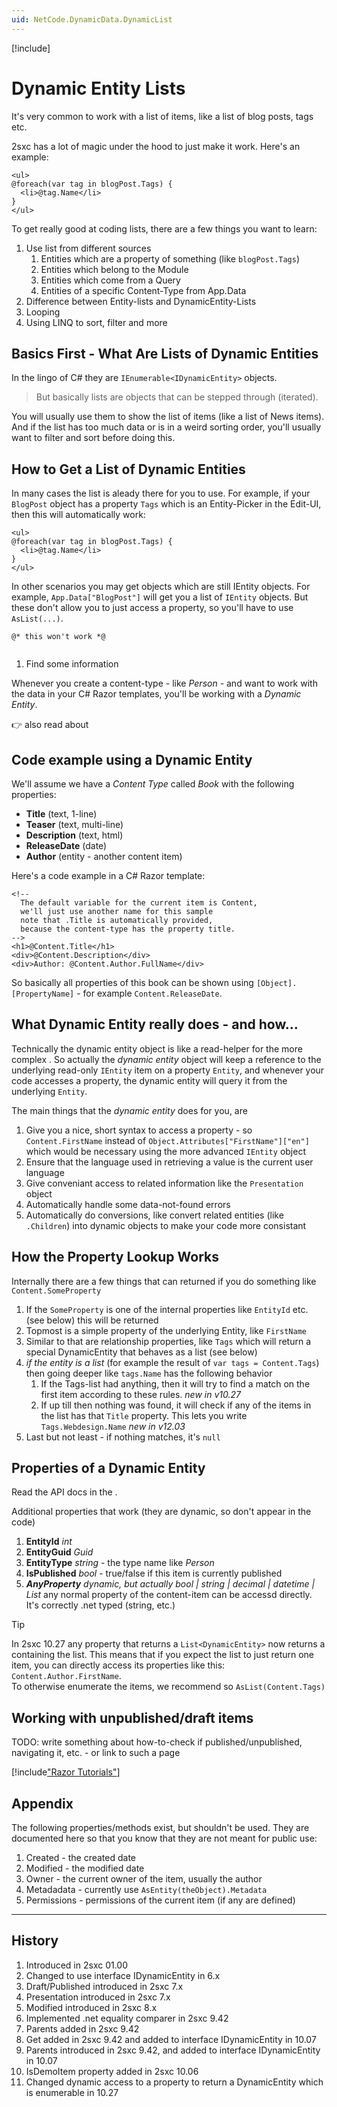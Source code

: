 ```yaml
---
uid: NetCode.DynamicData.DynamicList
---
```


[!include[](~/basics/stack/_shared-float-summary.md)]
<style>.context-box-summary .data-all { visibility: visible; } </style>

# Dynamic Entity Lists

It's very common to work with a list of items, like a list of blog posts, tags etc.

2sxc has a lot of magic under the hood to just make it work. Here's an example:

```razor
<ul>
@foreach(var tag in blogPost.Tags) {
  <li>@tag.Name</li>
}
</ul>
```

To get really good at coding lists, there are a few things you want to learn:

1. Use list from different sources
    1. Entities which are a property of something (like `blogPost.Tags`)
    1. Entities which belong to the Module
    1. Entities which come from a Query
    1. Entities of a specific Content-Type from App.Data
1. Difference between Entity-lists and DynamicEntity-Lists
1. Looping
1. Using LINQ to sort, filter and more

## Basics First - What Are Lists of Dynamic Entities

In the lingo of C# they are `IEnumerable<IDynamicEntity>` objects. 

> But basically lists are objects that can be stepped through (iterated).

You will usually use them to show the list of items (like a list of News items). 
And if the list has too much data or is in a weird sorting order, you'll usually want to filter and sort before doing this. 

## How to Get a List of Dynamic Entities

In many cases the list is aleady there for you to use. 
For example, if your `BlogPost` object has a property `Tags` which is an Entity-Picker in the Edit-UI, then this will automatically work:

```razor
<ul>
@foreach(var tag in blogPost.Tags) {
  <li>@tag.Name</li>
}
</ul>
```

In other scenarios you may get objects which are still IEntity objects. For example, `App.Data["BlogPost"]` will get you a list of `IEntity` objects.
But these don't allow you to just access a property, so you'll have to use `AsList(...)`.

```Razor
@* this won't work *@


```

1. Find some information


Whenever you create a content-type - like _Person_ - and want to work with the data in your C# Razor templates, you'll be working with a _Dynamic Entity_. 

👉 also read about [](xref:NetCode.DynamicCode.AsDynamic)

## Code example using a Dynamic Entity

We'll assume we have a _Content Type_ called *Book* with the following properties:
* **Title** (text, 1-line)
* **Teaser** (text, multi-line)
* **Description** (text, html)
* **ReleaseDate** (date)
* **Author** (entity - another content item)

Here's a code example in a C# Razor template:

```razor
<!--
  The default variable for the current item is Content, 
  we'll just use another name for this sample
  note that .Title is automatically provided, 
  because the content-type has the property title. 
-->
<h1>@Content.Title</h1>
<div>@Content.Description</div>
<div>Author: @Content.Author.FullName</div>
```
So basically all properties of this book can be shown using `[Object].[PropertyName]` - for example `Content.ReleaseDate`.

## What Dynamic Entity really does - and how...

Technically the dynamic entity object is like a read-helper for the more complex [](xref:ToSic.Eav.Data.IEntity). So actually the _dynamic entity_ object will keep a reference to the underlying read-only `IEntity` item on a property `Entity`, and whenever your code accesses a property, the dynamic entity will query it from the underlying `Entity`.

The main things that the _dynamic entity_ does for you, are

1. Give you a nice, short syntax to access a property - so `Content.FirstName` instead of `Object.Attributes["FirstName"]["en"]` which would be necessary using the more advanced `IEntity` object
2. Ensure that the language used in retrieving a value is the current user language
3. Give conveniant access to related information like the `Presentation` object
4. Automatically handle some data-not-found errors
5. Automatically do conversions, like convert related entities (like `.Children`) into dynamic objects to make your code more consistant  

## How the Property Lookup Works

Internally there are a few things that can returned if you do something like `Content.SomeProperty`

1. If the `SomeProperty` is one of the internal properties like `EntityId` etc. (see below) this will be returned
1. Topmost is a simple property of the underlying Entity, like `FirstName`
1. Similar to that are relationship properties, like `Tags` which will return a special DynamicEntity that behaves as a list (see below)
1. _if the entity is a list_ (for example the result of `var tags = Content.Tags`) then going deeper like `tags.Name` has the following behavior
    1. If the Tags-list had anything, then it will try to find a match on the first item according to these rules. _new in v10.27_
    1. If up till then nothing was found, it will check if any of the items in the list has that `Title` property. This lets you write `Tags.Webdesign.Name` _new in v12.03_
1. Last but not least - if nothing matches, it's `null`

## Properties of a Dynamic Entity

Read the API docs in the [](xref:ToSic.Sxc.Data.IDynamicEntity).

Additional properties that work (they are dynamic, so don't appear in the code)

1. **EntityId** _int_
1. **EntityGuid** _Guid_
1. **EntityType** _string_ - the type name like _Person_
1. **IsPublished** _bool_ - true/false if this item is currently published
1. **_AnyProperty_** _dynamic, but actually bool | string | decimal | datetime | List<DynamicEntity>_ any normal property of the content-item can be accessd directly. It's correctly .net typed (string, etc.)

> [!TIP]
> In 2sxc 10.27 any property that returns a `List<DynamicEntity>` now returns a [](xref:ToSic.Sxc.Data.IDynamicEntity) containing the list. 
> This means that if you expect the list to just return one item, you can directly access its properties like this:  
> `Content.Author.FirstName`.  
> To otherwise enumerate the items, we recommend [](xref:ToSic.Sxc.Code.DynamicCode.AsList(System.Object)) so `AsList(Content.Tags)`

## Working with unpublished/draft items
TODO: write something about how-to-check if published/unpublished, navigating it, etc. - or link to such a page


[!include["Razor Tutorials"](~/shared/tutorials/razor.md)]

## Appendix

The following properties/methods exist, but shouldn't be used. They are documented here so that you know that they are not meant for public use:

1. Created - the created date
1. Modified - the modified date
3. Owner - the current owner of the item, usually the author
1. Metadadata - currently use `AsEntity(theObject).Metadata`
4. Permissions - permissions of the current item (if any are defined)

---

## History

1. Introduced in 2sxc 01.00
1. Changed to use interface IDynamicEntity in 6.x
1. Draft/Published introduced in 2sxc 7.x
1. Presentation introduced in 2sxc 7.x
1. Modified introduced in 2sxc 8.x
1. Implemented .net equality comparer in 2sxc 9.42
1. Parents added in 2sxc 9.42
1. Get added in 2sxc 9.42 and added to interface IDynamicEntity in 10.07
1. Parents introduced in 2sxc 9.42, and added to interface IDynamicEntity in 10.07
1. IsDemoItem property added in 2sxc 10.06
1. Changed dynamic access to a property to return a DynamicEntity which is enumerable in 10.27
